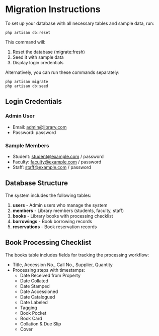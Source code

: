 # Migration Instructions

To set up your database with all necessary tables and sample data, run:

```
php artisan db:reset
```

This command will:
1. Reset the database (migrate:fresh)
2. Seed it with sample data
3. Display login credentials

Alternatively, you can run these commands separately:

```
php artisan migrate
php artisan db:seed
```

## Login Credentials

### Admin User
- Email: admin@library.com
- Password: password

### Sample Members
- Student: student@example.com / password
- Faculty: faculty@example.com / password
- Staff: staff@example.com / password

## Database Structure

The system includes the following tables:

1. **users** - Admin users who manage the system
2. **members** - Library members (students, faculty, staff)
3. **books** - Library books with processing checklist
4. **borrowings** - Book borrowing records
5. **reservations** - Book reservation records

## Book Processing Checklist

The books table includes fields for tracking the processing workflow:

- Title, Accession No., Call No., Supplier, Quantity
- Processing steps with timestamps:
  - Date Received from Property
  - Date Collated
  - Date Stamped
  - Date Accessioned
  - Date Catalogued
  - Date Labeled
  - Tagging
  - Book Pocket
  - Book Card
  - Collation & Due Slip
  - Cover